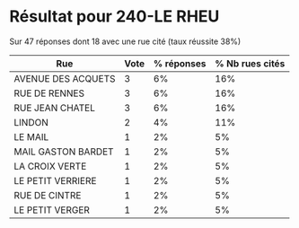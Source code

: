 # Résultat pour 240-LE RHEU

Sur 47 réponses dont 18 avec une rue cité (taux réussite 38%)

| Rue | Vote | % réponses | % Nb rues cités|
|-----|------|------------|----------------|
| AVENUE DES ACQUETS | 3 | 6% | 16%|
| RUE DE RENNES | 3 | 6% | 16%|
| RUE JEAN CHATEL | 3 | 6% | 16%|
| LINDON | 2 | 4% | 11%|
| LE MAIL | 1 | 2% | 5%|
| MAIL GASTON BARDET | 1 | 2% | 5%|
| LA CROIX VERTE | 1 | 2% | 5%|
| LE PETIT VERRIERE | 1 | 2% | 5%|
| RUE DE CINTRE | 1 | 2% | 5%|
| LE PETIT VERGER | 1 | 2% | 5%|
